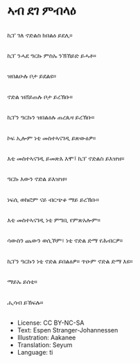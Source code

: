 # ኣብ ደገ ምብላዕ

##
ኪፕ ገለ ኖድልስ ክበልዕ ይደሊ።

##
ኪፕ ንሓደ ዓርኩ ምስኡ ንኽኸይድ ይሓቶ።

##
ዝበልዑሉ ቦታ ይደልዩ።

##
ኖድል ዝሸይጠሉ ቦታ ይረኽቡ።

##
ኪፕን ዓርኩን ዝበልዕሉ ጠረጴዛ ይረኽቡ።

##
ኮፍ ኢሎም ነቲ መስተኣናገዲ ይጽውዕዎ።

##
እቲ መስተኣናገዲ ይመጽእ እሞ፤ ኪፕ ኖድልስ ይእዝዝ።

##
ዓርኩ እውን ኖድል ይእዝዝ።

##
ነፍሲ ወከፎም ናይ ብርጭቆ ማይ ይረኽቡ።

##
እቲ መስተኣናገዲ ነቲ ምግቢ የምጽአሎም።

##
ሳውስን ጨውን ወሲኾም፣ ነቲ ኖድል ድማ የሕብርዎ።

##
ኪፕን ዓርኩን ነቲ ኖድል ይበልዕዎ። ጥዑም ኖድል ድማ እዩ።

##
ማይኡ ይሰቲ።

##
ሒሳብ ይኸፍሉ።

##
* License: CC BY-NC-SA
* Text: Espen Stranger-Johannessen
* Illustration: Aakanee
* Translation: Seyum
* Language: ti
